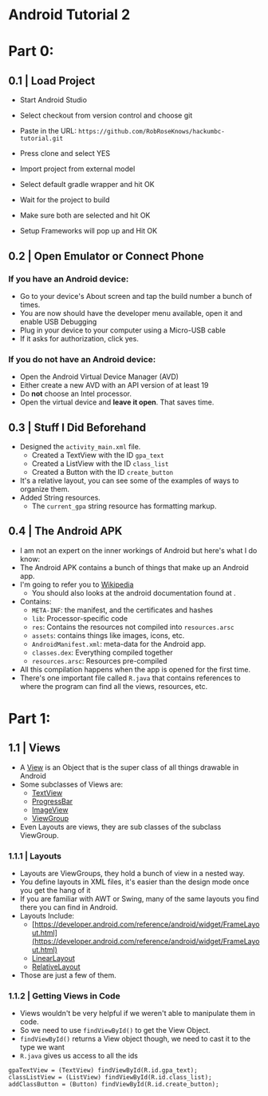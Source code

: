 Android Tutorial 2
==================

# Part 0:

## 0.1 | Load Project

* Start Android Studio
* Select checkout from version control and choose git
* Paste in the URL: `https://github.com/RobRoseKnows/hackumbc-tutorial.git`
* Press clone and select YES
* Import project from external model
* Select default gradle wrapper and hit OK
* Wait for the project to build

* Make sure both are selected and hit OK
* Setup Frameworks will pop up and Hit OK

## 0.2 | Open Emulator or Connect Phone

### If you have an Android device:

* Go to your device's About screen and tap the build number a bunch of times.
* You are now should have the developer menu available, open it and enable USB Debugging
* Plug in your device to your computer using a Micro-USB cable
* If it asks for authorization, click yes.

### If you do not have an Android device:

* Open the Android Virtual Device Manager (AVD)
* Either create a new AVD with an API version of at least 19
* Do **not** choose an Intel processor.
* Open the virtual device and **leave it open**. That saves time.

## 0.3 | Stuff I Did Beforehand

* Designed the `activity_main.xml` file.
    - Created a TextView with the ID `gpa_text`
    - Created a ListView with the ID `class_list`
    - Created a Button with the ID `create_button`
* It's a relative layout, you can see some of the examples of ways to organize them.
* Added String resources.
    - The `current_gpa` string resource has formatting markup.

## 0.4 | The Android APK

* I am not an expert on the inner workings of Android but here's what I do know:
* The Android APK contains a bunch of things that make up an Android app.
* I'm going to refer you to [Wikipedia](https://en.wikipedia.org/wiki/Android_application_package)
    - You should also looks at the android documentation found at [](https://developer.android.com/).
* Contains:
    - `META-INF`: the manifest, and the certificates and hashes
    - `lib`: Processor-specific code
    - `res`: Contains the resources not compiled into `resources.arsc`
    - `assets`: contains things like images, icons, etc. 
    - `AndroidManifest.xml`: meta-data for the Android app.
    - `classes.dex`: Everything compiled together
    - `resources.arsc`: Resources pre-compiled
* All this compilation happens when the app is opened for the first time.
* There's one important file called `R.java` that contains references to where the program can find all the views, resources, etc.

# Part 1:

## 1.1 | Views

* A [View](https://developer.android.com/reference/android/view/View.html) is an Object that is the super class of all things drawable in Android
* Some subclasses of Views are: 
    - [TextView](https://developer.android.com/reference/android/widget/TextView.html)
    - [ProgressBar](https://developer.android.com/reference/android/widget/ProgressBar.html)
    - [ImageView](https://developer.android.com/reference/android/widget/ImageView.html)
    - [ViewGroup](https://developer.android.com/reference/android/view/ViewGroup.html)
* Even Layouts are views, they are sub classes of the subclass ViewGroup.

### 1.1.1 | Layouts

* Layouts are ViewGroups, they hold a bunch of view in a nested way.
* You define layouts in XML files, it's easier than the design mode once you get the hang of it
* If you are familiar with AWT or Swing, many of the same layouts you find there you can find in Android.
* Layouts Include:
    - [https://developer.android.com/reference/android/widget/FrameLayout.html](https://developer.android.com/reference/android/widget/FrameLayout.html)
    - [LinearLayout](https://developer.android.com/reference/android/widget/LinearLayout.html)
    - [RelativeLayout](https://developer.android.com/reference/android/widget/RelativeLayout.html)
* Those are just a few of them.

### 1.1.2 | Getting Views in Code

* Views wouldn't be very helpful if we weren't able to manipulate them in code.
* So we need to use `findViewById()` to get the View Object.
* `findViewById()` returns a View object though, we need to cast it to the type we want
* `R.java` gives us access to all the ids

```
gpaTextView = (TextView) findViewById(R.id.gpa_text);
classListView = (ListView) findViewById(R.id.class_list);
addClassButton = (Button) findViewById(R.id.create_button);
```


